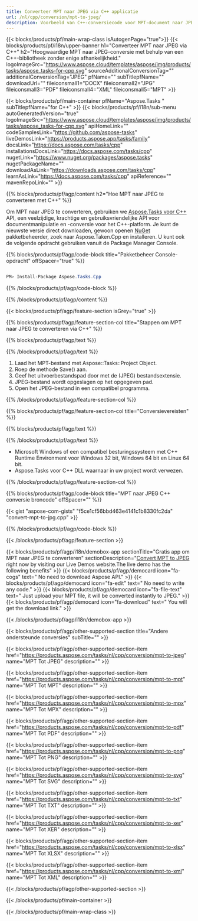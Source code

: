 ```yaml
---
title: Converteer MPT naar JPEG via C++ applicatie 
url: /nl/cpp/conversion/mpt-to-jpeg/ 
description: Voorbeeld van C++-conversiecode voor MPT-document naar JPEG-indeling. Gebruik voorbeeldcode voor batch-MPT naar JPEG-conversie binnen elke C++-toepassing.
---
```


{{< blocks/products/pf/main-wrap-class isAutogenPage="true">}}
{{< blocks/products/pf/i18n/upper-banner h1="Converteer MPT naar JPEG via C++" h2="Hoogwaardige MPT naar JPEG-conversie met behulp van een C++-bibliotheek zonder enige afhankelijkheid." logoImageSrc="https://www.aspose.cloud/templates/aspose/img/products/tasks/aspose_tasks-for-cpp.svg" sourceAdditionalConversionTag="" additionalConversionTag="JPEG" pfName="" subTitlepfName="" downloadUrl="" fileiconsmall1="DOCX" fileiconsmall2="JPG" fileiconsmall3="PDF" fileiconsmall4="XML" fileiconsmall5="MPT" >}}

{{< blocks/products/pf/main-container pfName="Aspose.Tasks " subTitlepfName="for C++" >}}
{{< blocks/products/pf/i18n/sub-menu autoGeneratedVersion="true" logoImageSrc="https://www.aspose.cloud/templates/aspose/img/products/tasks/aspose_tasks-for-cpp.svg" apiHomeLink="" codeSamplesLink="https://github.com/aspose-tasks" liveDemosLink="https://products.aspose.app/tasks/family" docsLink="https://docs.aspose.com/tasks/cpp" installationsDocsLink="https://docs.aspose.com/tasks/cpp" nugetLink="https://www.nuget.org/packages/aspose.tasks" nugetPackageName="" downloadAsLink="https://downloads.aspose.com/tasks/cpp" learnAsLink="https://docs.aspose.com/tasks/cpp" apiReference="" mavenRepoLink="" >}}

{{% blocks/products/pf/agp/content h2="Hoe MPT naar JPEG te converteren met C++" %}}

 Om MPT naar JPEG te converteren, gebruiken we
 [Aspose.Tasks voor C++](https://products.aspose.com/tasks/cpp)
 API, een veelzijdige, krachtige en gebruiksvriendelijke API voor documentmanipulatie en -conversie voor het C++-platform. Je kunt de nieuwste versie direct downloaden, gewoon openen
 [NuGet](https://www.nuget.org/packages/aspose.tasks)
 pakketbeheerder, zoek naar
 Aspose.Taken.Cpp
 en installeren. U kunt ook de volgende opdracht gebruiken vanuit de Package Manager Console.

{{% blocks/products/pf/agp/code-block title="Pakketbeheer Console-opdracht" offSpacer="true" %}}

```cs

PM> Install-Package Aspose.Tasks.Cpp

```

{{% /blocks/products/pf/agp/code-block %}}

{{% /blocks/products/pf/agp/content %}}

{{< blocks/products/pf/agp/feature-section isGrey="true" >}}

{{% blocks/products/pf/agp/feature-section-col title="Stappen om MPT naar JPEG te converteren via C++" %}}

{{% blocks/products/pf/agp/text %}}


{{% /blocks/products/pf/agp/text %}}

1. Laad het MPT-bestand met Aspose::Tasks::Project Object.
1. Roep de methode Save() aan.
1. Geef het uitvoerbestandspad door met de (JPEG) bestandsextensie.
1. JPEG-bestand wordt opgeslagen op het opgegeven pad.
1. Open het JPEG-bestand in een compatibel programma.

{{% /blocks/products/pf/agp/feature-section-col %}}

{{% blocks/products/pf/agp/feature-section-col title="Conversievereisten" %}}

{{% blocks/products/pf/agp/text %}}


{{% /blocks/products/pf/agp/text %}}

- Microsoft Windows of een compatibel besturingssysteem met C++ Runtime Environment voor Windows 32 bit, Windows 64 bit en Linux 64 bit.
- Aspose.Tasks voor C++ DLL waarnaar in uw project wordt verwezen.

{{% /blocks/products/pf/agp/feature-section-col %}}

{{% blocks/products/pf/agp/code-block title="MPT naar JPEG C++ conversie broncode" offSpacer="" %}}

{{< gist "aspose-com-gists" "f5ce1cf56bbd463e4141c1b8330fc2da" "convert-mpt-to-jpg.cpp" >}}

{{% /blocks/products/pf/agp/code-block %}}

{{< /blocks/products/pf/agp/feature-section >}}

<!-- aboutfile Starts -->

{{< blocks/products/pf/agp/i18n/demobox-app sectionTitle="Gratis app om MPT naar JPEG te converteren" sectionDescription="[Convert MPT to JPEG](https://products.aspose.app/tasks/conversion/mpt-to-jpeg) right now by visiting our Live Demos website.The live demo has the following benefits" >}}
        {{< blocks/products/pf/agp/democard icon="fa-cogs" text=" No need to download Aspose API." >}}
        {{< blocks/products/pf/agp/democard icon="fa-edit" text=" No need to write any code." >}}
        {{< blocks/products/pf/agp/democard icon="fa-file-text" text=" Just upload your MPT file, it will be converted instantly to JPEG." >}}
        {{< blocks/products/pf/agp/democard icon="fa-download" text=" You will get the download link." >}}

{{< /blocks/products/pf/agp/i18n/demobox-app >}}

<!-- aboutfile Ends -->

{{< blocks/products/pf/agp/other-supported-section title="Andere ondersteunde conversies" subTitle="" >}}

{{< blocks/products/pf/agp/other-supported-section-item href="https://products.aspose.com/tasks/nl/cpp/conversion/mpt-to-jpeg" name="MPT Tot JPEG" description="" >}}

{{< blocks/products/pf/agp/other-supported-section-item href="https://products.aspose.com/tasks/nl/cpp/conversion/mpt-to-mpt" name="MPT Tot MPT" description="" >}}

{{< blocks/products/pf/agp/other-supported-section-item href="https://products.aspose.com/tasks/nl/cpp/conversion/mpt-to-mpx" name="MPT Tot MPX" description="" >}}

{{< blocks/products/pf/agp/other-supported-section-item href="https://products.aspose.com/tasks/nl/cpp/conversion/mpt-to-pdf" name="MPT Tot PDF" description="" >}}

{{< blocks/products/pf/agp/other-supported-section-item href="https://products.aspose.com/tasks/nl/cpp/conversion/mpt-to-png" name="MPT Tot PNG" description="" >}}

{{< blocks/products/pf/agp/other-supported-section-item href="https://products.aspose.com/tasks/nl/cpp/conversion/mpt-to-svg" name="MPT Tot SVG" description="" >}}

{{< blocks/products/pf/agp/other-supported-section-item href="https://products.aspose.com/tasks/nl/cpp/conversion/mpt-to-txt" name="MPT Tot TXT" description="" >}}

{{< blocks/products/pf/agp/other-supported-section-item href="https://products.aspose.com/tasks/nl/cpp/conversion/mpt-to-xer" name="MPT Tot XER" description="" >}}

{{< blocks/products/pf/agp/other-supported-section-item href="https://products.aspose.com/tasks/nl/cpp/conversion/mpt-to-xlsx" name="MPT Tot XLSX" description="" >}}

{{< blocks/products/pf/agp/other-supported-section-item href="https://products.aspose.com/tasks/nl/cpp/conversion/mpt-to-xml" name="MPT Tot XML" description="" >}}



{{< /blocks/products/pf/agp/other-supported-section >}}

{{< /blocks/products/pf/main-container >}}
    
{{< /blocks/products/pf/main-wrap-class >}}